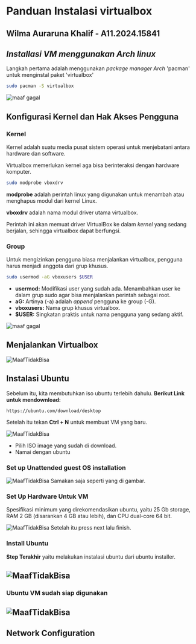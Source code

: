 # Panduan Instalasi virtualbox
## Wilma Auraruna Khalif - A11.2024.15841
## _Installasi VM menggunakan Arch linux_

Langkah pertama adalah menggunakan _package manager Arch_ 'pacman' untuk menginstal paket 'virtualbox'

```bash
sudo pacman -S virtualbox
```

![maaf gagal](./installasi_vm/installing.png)

## Konfigurasi Kernel dan Hak Akses Pengguna

### Kernel

Kernel adalah suatu media pusat sistem operasi untuk menjebatani antara hardware dan software.

Virtualbox memerlukan kernel aga bisa berinteraksi dengan hardware komputer.

```bash
sudo modprobe vboxdrv
```

**modprobe** adalah perintah linux yang digunakan untuk menambah atau menghapus modul dari kernel Linux.

**vboxdrv** adalah nama modul driver utama virtualbox.

Perintah ini akan memuat driver VirtualBox ke dalam _kernel_ yang sedang berjalan, sehingga virtualbox dapat berfungsi.

### Group
Untuk mengizinkan pengguna biasa menjalankan virtualbox, pengguna harus menjadi anggota dari grup khusus.

```bash
sudo usermod -aG vboxusers $USER
```
* **usermod:** Modifikasi user yang sudah ada. Menambahkan user ke dalam grup sudo agar bisa menjalankan perintah sebagai root.
* **aG:** Artinya (-a) adalah *append* pengguna ke group (-G). 
* **vboxusers:** Nama grup khusus virtualbox.
* **$USER:** Singkatan praktis untuk nama pengguna yang sedang aktif.

![maaf gagal](./installasi_vm/kernelDanGroup.png)

## Menjalankan Virtualbox
![MaafTidakBisa](./installasi_vm/openVirtual.png)

## Instalasi Ubuntu
Sebelum itu, kita membutuhkan iso ubuntu terlebih dahulu. **Berikut Link untuk mendownload:**

```link
https://ubuntu.com/download/desktop
```
Setelah itu tekan **Ctrl + N** untuk membuat VM yang baru.

![MaafTidakBisa](./installasi_vm/memilihIso.png)

* Pilih ISO image yang sudah di download.
* Namai dengan ubuntu

### Set up Unattended guest OS installation
![MaafTidakBisa](./installasi_vm/setUp.png)
Samakan saja seperti yang di gambar.

### Set Up Hardware Untuk VM
Spesifikasi minimum yang direkomendasikan ubuntu, yaitu 25 Gb storage, RAM 2 GB (disarankan 4 GB atau lebih), dan CPU dual-core 64 bit.

![MaafTidakBisa](./installasi_vm/hardware2.png)
Setelah itu press next lalu finish.

### Install Ubuntu
**Step Terakhir** yaitu melakukan instalasi ubuntu dari ubuntu installer.

![MaafTidakBisa](./installasi_vm/installUbuntu.png)
---
### Ubuntu VM sudah siap digunakan
![MaafTidakBisa](./installasi_vm/openUbuntu2.png)
---
## Network Configuration
